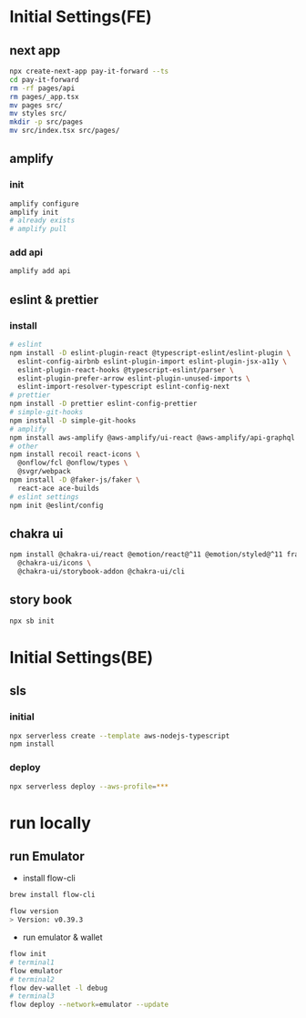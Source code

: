 # Initial Settings(FE)

## next app

```sh
npx create-next-app pay-it-forward --ts
cd pay-it-forward
rm -rf pages/api
rm pages/_app.tsx
mv pages src/
mv styles src/
mkdir -p src/pages
mv src/index.tsx src/pages/
```

## amplify

### init

```sh
amplify configure
amplify init
# already exists
# amplify pull
```

### add api

```sh
amplify add api
```

## eslint & prettier

### install

```sh
# eslint
npm install -D eslint-plugin-react @typescript-eslint/eslint-plugin \
  eslint-config-airbnb eslint-plugin-import eslint-plugin-jsx-a11y \
  eslint-plugin-react-hooks @typescript-eslint/parser \
  eslint-plugin-prefer-arrow eslint-plugin-unused-imports \
  eslint-import-resolver-typescript eslint-config-next
# prettier
npm install -D prettier eslint-config-prettier
# simple-git-hooks
npm install -D simple-git-hooks
# amplify
npm install aws-amplify @aws-amplify/ui-react @aws-amplify/api-graphql @aws-amplify/ui
# other
npm install recoil react-icons \
  @onflow/fcl @onflow/types \
  @svgr/webpack
npm install -D @faker-js/faker \
  react-ace ace-builds 
# eslint settings
npm init @eslint/config
```

## chakra ui

```sh
npm install @chakra-ui/react @emotion/react@^11 @emotion/styled@^11 framer-motion@^6 \
  @chakra-ui/icons \
  @chakra-ui/storybook-addon @chakra-ui/cli
```

## story book

```sh
npx sb init
```

# Initial Settings(BE)

## sls

### initial
```sh
npx serverless create --template aws-nodejs-typescript
npm install
```

### deploy 
```sh
npx serverless deploy --aws-profile=***
```

# run locally

## run Emulator

- install flow-cli

```sh
brew install flow-cli

flow version
> Version: v0.39.3
```

- run emulator & wallet

```sh
flow init
# terminal1
flow emulator
# terminal2
flow dev-wallet -l debug
# terminal3
flow deploy --network=emulator --update
```